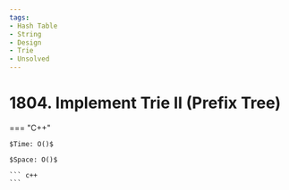 ```yaml
---
tags:
- Hash Table
- String
- Design
- Trie
- Unsolved
---
```



# 1804. Implement Trie II (Prefix Tree)

=== "C++"

    $Time: O()$

    $Space: O()$

    ``` c++
    ```